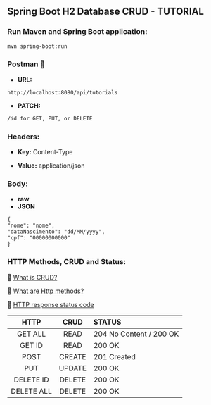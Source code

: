 ## Spring Boot H2 Database CRUD - TUTORIAL

### Run Maven and Spring Boot application:
```bash  
mvn spring-boot:run
```  

### Postman  :rocket:

- **URL:** 

``` 
http://localhost:8080/api/tutorials
```
- **PATCH:**
```bash 
/id for GET, PUT, or DELETE 
```


### Headers:

- **Key:** Content-Type

- **Value:** application/json

### Body:
- **raw**
- **JSON**

```
{  
"nome": "nome",  
"dataNascimento": "dd/MM/yyyy",  
"cpf": "00000000000"  
}  
```  

### HTTP Methods, CRUD and Status:
:rocket: [What is CRUD?](https://www.codecademy.com/article/what-is-crud)

:rocket: [What are Http methods?](https://blog.postman.com/what-are-http-methods/)

:rocket: [HTTP response status code](https://developer.mozilla.org/en-US/docs/Web/HTTP/Status)

|    HTTP    |  CRUD  | STATUS                  |
|:----------:|:------:|:------------------------|
|  GET ALL   |  READ  | 204 No Content / 200 OK | 
|   GET ID   |  READ  | 200 OK                  |
|    POST    | CREATE | 201 Created             |
|    PUT     | UPDATE | 200 OK                  |
| DELETE ID  | DELETE | 200 OK                  |
| DELETE ALL | DELETE | 200 OK                  |